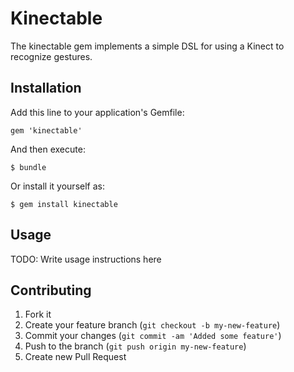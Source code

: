 # Kinectable

The kinectable gem implements a simple DSL for using a Kinect to recognize gestures.

## Installation

Add this line to your application's Gemfile:

    gem 'kinectable'

And then execute:

    $ bundle

Or install it yourself as:

    $ gem install kinectable

## Usage

TODO: Write usage instructions here

## Contributing

1. Fork it
2. Create your feature branch (`git checkout -b my-new-feature`)
3. Commit your changes (`git commit -am 'Added some feature'`)
4. Push to the branch (`git push origin my-new-feature`)
5. Create new Pull Request
